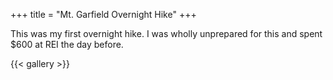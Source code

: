 +++
title = "Mt. Garfield Overnight Hike"
+++

This was my first overnight hike.
I was wholly unprepared for this and spent $600 at REI the day before.

{{< gallery >}}
